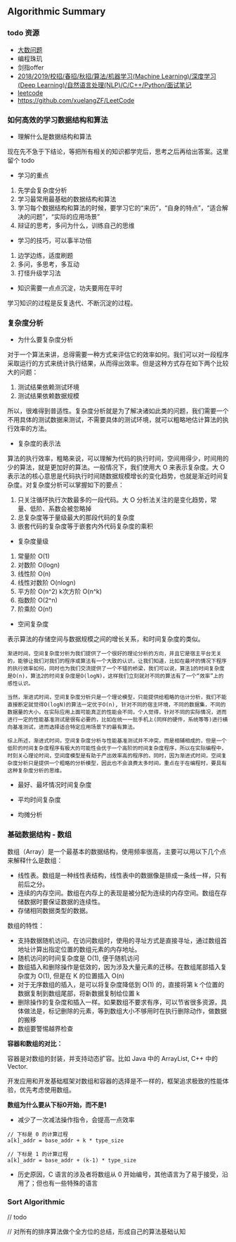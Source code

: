 
## Algorithmic Summary

### todo 资源

- [大数问题](https://blog.csdn.net/walxiaosage/article/details/48251761)
- 编程珠玑
- 剑指offer
- [2018/2019/校招/春招/秋招/算法/机器学习(Machine Learning)/深度学习(Deep Learning)/自然语言处理(NLP)/C/C++/Python/面试笔记](https://github.com/imhuay/Algorithm_Interview_Notes-Chinese/tree/master/C-%E7%AE%97%E6%B3%95)
- [leetcode](https://leetcode.com/discuss/interview-question/operating-system)
- https://github.com/xuelangZF/LeetCode

### 如何高效的学习数据结构和算法

- 理解什么是数据结构和算法

现在先不急于下结论，等把所有相关的知识都学完后，思考之后再给出答案。这里留个 todo

- 学习的重点

1. 先学会复杂度分析
2. 学习最常用最基础的数据结构和算法
3. 学习每个数据结构和算法的时候，要学习它的“来历”，“自身的特点”，“适合解决的问题”，“实际的应用场景”
4. 辩证的思考，多问为什么，训练自己的思维

- 学习的技巧，可以事半功倍

1. 边学边练，适度刷题
2. 多问，多思考，多互动
3. 打怪升级学习法

- 知识需要一点点沉淀，功夫要用在平时

学习知识的过程是反复迭代、不断沉淀的过程。

### 复杂度分析

- 为什么要复杂度分析

对于一个算法来讲，总得需要一种方式来评估它的效率如何。我们可以对一段程序采取运行的方式来统计执行结果，从而得出效率。但是这种方式存在如下两个比较大的问题：

1. 测试结果依赖测试环境
2. 测试结果依赖数据规模

所以，很难得到普适性。复杂度分析就是为了解决诸如此类的问题，我们需要一个不用具体的测试数据来测试，不需要具体的测试环境，就可以粗略地估计算法的执行效率的方法。

- 复杂度的表示法

算法的执行效率，粗略来说，可以理解为代码的执行时间，空间用得少，时间用的少的算法，就是更加好的算法。一般情况下，我们使用大 O 来表示复杂度。大 O 表示法的核心意思是代码执行时间随数据规模增长的变化趋势，也就是渐近时间复杂度。对复杂度分析可以掌握如下的要点：

1. 只关注循环执行次数最多的一段代码。大 O 分析法关注的是变化趋势，常量、低阶、系数会被忽略掉
2. 总复杂度等于量级最大的那段代码的复杂度
3. 嵌套代码的复杂度等于嵌套内外代码复杂度的乘积

- 复杂度量级

1. 常量阶 O(1)
2. 对数阶 O(logn)
3. 线性阶 O(n)
4. 线性对数阶 O(nlogn)
5. 平方阶 O(n^2) k次方阶 O(n^k)
6. 指数阶 O(2^n)
7. 阶乘阶 O(n!)

- 空间复杂度

表示算法的存储空间与数据规模之间的增长关系，和时间复杂度的类似。

```
渐进时间，空间复杂度分析为我们提供了一个很好的理论分析的方向，并且它是宿主平台无关的，能够让我们对我们的程序或算法有一个大致的认识，让我们知道，比如在最坏的情况下程序的执行效率如何，同时也为我们交流提供了一个不错的桥梁，我们可以说，算法1的时间复杂度是O(n)，算法2的时间复杂度是O(logN)，这样我们立刻就对不同的算法有了一个“效率”上的感性认识。

当然，渐进式时间，空间复杂度分析只是一个理论模型，只能提供给粗略的估计分析，我们不能直接断定就觉得O(logN)的算法一定优于O(n), 针对不同的宿主环境，不同的数据集，不同的数据量的大小，在实际应用上面可能真正的性能会不同，个人觉得，针对不同的实际情况，进而进行一定的性能基准测试是很有必要的，比如在统一一批手机上(同样的硬件，系统等等)进行横向基准测试，进而选择适合特定应用场景下的最有算法。

综上所述，渐进式时间，空间复杂度分析与性能基准测试并不冲突，而是相辅相成的，但是一个低阶的时间复杂度程序有极大的可能性会优于一个高阶的时间复杂度程序，所以在实际编程中，时刻关心理论时间，空间度模型是有助于产出效率高的程序的，同时，因为渐进式时间，空间复杂度分析只是提供一个粗略的分析模型，因此也不会浪费太多时间，重点在于在编程时，要具有这种复杂度分析的思维。

```

- 最好、最坏情况时间复杂度

- 平均时间复杂度

- 均摊分析

### 基础数据结构 - 数组

数组（Array）是一个最基本的数据结构，使用频率很高，主要可以用以下几个点来解释什么是数组：

- 线性表。数组是一种线性表结构，线性表中的数据像是排成一条线一样，只有前后之分。
- 连续的内存空间。数组在内存上的表现是被分配为连续的内存空间。数组在存储数据时要保证数据的连续性。
- 存储相同数据类型的数据。

数组的特性：

- 支持数据随机访问。在访问数组时，使用的寻址方式是直接寻址，通过数组首地址计算出指定位置的数组元素的内存地址。
- 随机访问的时间复杂度是 O(1), 便于随机访问
- 数组插入和删除操作是低效的，因为涉及大量元素的迁移。在数组尾部插入复杂度为 O(1), 但是在 K 的位置插入 O(n)
- 对于无序数组的插入，是可以将复杂度降低到 O(1) 的，直接将第 k 个位置的数据复制到数组尾部，将新数据复制给位置 k
- 删除操作的复杂度和插入一样。如果数组不要求有序，可以节省很多资源，具体做法是，标记删除的元素，等到数组大小不够用时在执行删除动作，做数据的搬移
- 数组要警惕越界检查

**容器和数组的对比：**

容器是对数组的封装，并支持动态扩容。比如 Java 中的 ArrayList, C++ 中的 Vector.

开发应用和开发基础框架对数组和容器的选择是不一样的，框架追求极致的性能体验，优先考虑使用数组。

**数组为什么要从下标0开始，而不是1**

- 减少了一次减法操作指令，会提高一点效率

```
// 下标是 0 的计算过程
a[k]_addr = base_addr + k * type_size

// 下标是 1 的计算过程
a[k]_addr = base_addr + (k-1) * type_size
```

- 历史原因，C 语言的涉及者将数组从 0 开始编号，其他语言为了易于接受，沿用了；但也有一些特殊的语言


### Sort Algorithmic

// todo

// 对所有的排序算法做个全方位的总结，形成自己的算法基础认知
